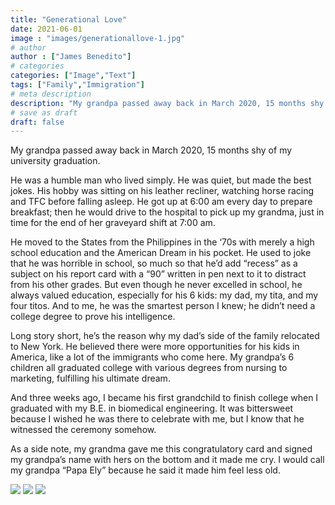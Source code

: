 ```yaml
---
title: "Generational Love"
date: 2021-06-01
image : "images/generationallove-1.jpg"
# author
author : ["James Benedito"]
# categories
categories: ["Image","Text"]
tags: ["Family","Immigration"]
# meta description
description: "My grandpa passed away back in March 2020, 15 months shy of my university graduation."
# save as draft
draft: false
---
```


My grandpa passed away back in March 2020, 15 months shy of my university graduation. 

He was a humble man who lived simply. He was quiet, but made the best jokes. His hobby was sitting on his leather recliner, watching horse racing and TFC before falling asleep. He got up at 6:00 am every day to prepare breakfast; then he would drive to the hospital to pick up my grandma, just in time for the end of her graveyard shift at 7:00 am.  

He moved to the States from the Philippines in the ‘70s with merely a high school education and the American Dream in his pocket. He used to joke that he was horrible in school, so much so that he’d add “recess” as a subject on his report card with a “90” written in pen next to it to distract from his other grades. But even though he never excelled in school, he always valued education, especially for his 6 kids: my dad, my tita, and my four titos. And to me, he was the smartest person I knew; he didn’t need a college degree to prove his intelligence. 

Long story short, he’s the reason why my dad’s side of the family relocated to New York. He believed there were more opportunities for his kids in America, like a lot of the immigrants who come here. My grandpa’s 6 children all graduated college with various degrees from nursing to marketing, fulfilling his ultimate dream. 

And three weeks ago, I became his first grandchild to finish college when I graduated with my B.E. in biomedical engineering. It was bittersweet because I wished he was there to celebrate with me, but I know that he witnessed the ceremony somehow. 

As a side note, my grandma gave me this congratulatory card and signed my grandpa’s name with hers on the bottom and it made me cry. I would call my grandpa “Papa Ely” because he said it made him feel less old.


<img src="/images/generationallove-4.jpg"/>

<img src="/images/generationallove-3.jpg"/>

<img src="/images/generationallove-2.jpg"/>
